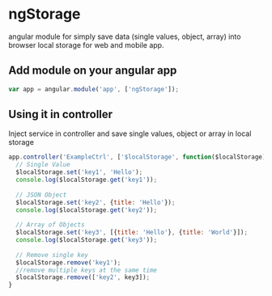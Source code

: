 # ngStorage
angular module for simply save data (single values, object, array) into browser local storage for web and mobile app.

## Add module on your angular app
```javascript
var app = angular.module('app', ['ngStorage']);
```

## Using it in controller
Inject service in controller and save single values, object or array in local storage

```javascript
app.controller('ExampleCtrl', ['$localStorage', function($localStorage){
  // Single Value
  $localStorage.set('key1', 'Hello');
  console.log($localStorage.get('key1'));
  
  // JSON Object
  $localStorage.set('key2', {title: 'Hello'});
  console.log($localStorage.get('key2'));
  
  // Array of Objects
  $localStorage.set('key3', [{title: 'Hello'}, {title: 'World'}]);
  console.log($localStorage.get('key3'));
  
  // Remove single key
  $localStorage.remove('key1');
  //remove multiple keys at the same time
  $localStorage.remove(['key2', key3]);
}
```
